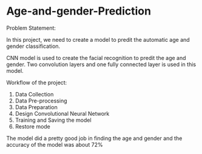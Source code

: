 # Age-and-gender-Prediction

Problem Statement:

In this project, we need to create a model to predit the automatic age and gender classification.

CNN model is used to create the facial recognition to predit the age and gender. Two convolution layers and one fully connected layer is used in this model.

Workflow of the project:
1. Data Collection
2. Data Pre-processing
3. Data Preparation
4. Design Convolutional Neural Network
5. Training and Saving the model
6. Restore mode

The model did a pretty good job in finding the age and gender and the accuracy of the model was about 72%



